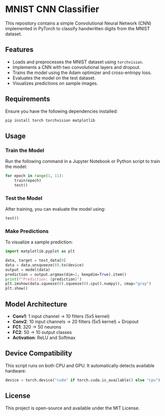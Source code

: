 # MNIST CNN Classifier

This repository contains a simple Convolutional Neural Network (CNN) implemented in PyTorch to classify handwritten digits from the MNIST dataset.

## Features
- Loads and preprocesses the MNIST dataset using `torchvision`.
- Implements a CNN with two convolutional layers and dropout.
- Trains the model using the Adam optimizer and cross-entropy loss.
- Evaluates the model on the test dataset.
- Visualizes predictions on sample images.

## Requirements
Ensure you have the following dependencies installed:

```bash
pip install torch torchvision matplotlib
```

## Usage

### Train the Model
Run the following command in a Jupyter Notebook or Python script to train the model:

```python
for epoch in range(1, 11):
    train(epoch)
    test()
```

### Test the Model
After training, you can evaluate the model using:

```python
test()
```

### Make Predictions
To visualize a sample prediction:

```python
import matplotlib.pyplot as plt

data, target = test_data[0]
data = data.unsqueeze(0).to(device)
output = model(data)
prediction = output.argmax(dim=1, keepdim=True).item()
print(f"Prediction: {prediction}")
plt.imshow(data.squeeze(0).squeeze(0).cpu().numpy(), cmap="gray")
plt.show()
```

## Model Architecture
- **Conv1**: 1 input channel → 10 filters (5x5 kernel)
- **Conv2**: 10 input channels → 20 filters (5x5 kernel) + Dropout
- **FC1**: 320 → 50 neurons
- **FC2**: 50 → 10 output classes
- **Activation**: ReLU and Softmax

## Device Compatibility
This script runs on both CPU and GPU. It automatically detects available hardware:

```python
device = torch.device("cuda" if torch.cuda.is_available() else "cpu")
```

## License
This project is open-source and available under the MIT License.
